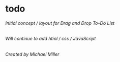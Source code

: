 # todo
###### Initial concept / layout for Drag and Drop To-Do List 
###### Will continue to add html / css / JavaScript
###### Created by Michael Miller 
